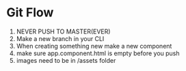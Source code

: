 # Git Flow

1. NEVER PUSH TO MASTER(EVER)
2. Make a new branch in your CLI
3. When creating something new make a new component
4. make sure app.component.html is empty before you push
5. images need to be in /assets folder
